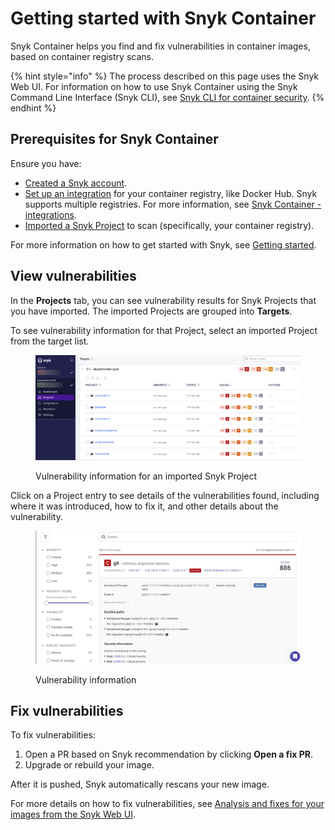 # Getting started with Snyk Container

Snyk Container helps you find and fix vulnerabilities in container images, based on container registry scans.

{% hint style="info" %}
The process described on this page uses the Snyk Web UI. For information on how to use Snyk Container using the Snyk Command Line Interface (Snyk CLI), see [Snyk CLI for container security](snyk-cli-for-container-security/).
{% endhint %}

## **Prerequisites for Snyk Container**

Ensure you have:

* [Created a Snyk account](../getting-started/quickstart/create-a-snyk-account/).
* [Set up an integration](../getting-started/quickstart/set-up-an-integration.md) for your container registry, like Docker Hub. Snyk supports multiple registries. For more information, see [Snyk Container - integrations](snyk-container-integrations/).
* [Imported a Snyk Project](../getting-started/quickstart/import-a-project.md) to scan (specifically, your container registry).

For more information on how to get started with Snyk, see [Getting started](../getting-started/).

## View vulnerabilities

In the **Projects** tab, you can see vulnerability results for Snyk Projects that you have imported. The imported Projects are grouped into **Targets**.

To see vulnerability information for that Project, select an imported Project from the target list.

<figure><img src="../.gitbook/assets/vuln_info_project.png" alt=""><figcaption><p>Vulnerability information for an imported Snyk Project</p></figcaption></figure>

Click on a Project entry to see details of the vulnerabilities found, including where it was introduced, how to fix it, and other details about the vulnerability.

<figure><img src="../.gitbook/assets/vuln_details.png" alt=""><figcaption><p>Vulnerability information</p></figcaption></figure>

## Fix vulnerabilities

To fix vulnerabilities:

1. Open a PR based on Snyk recommendation by clicking **Open a fix PR**.
2. Upgrade or rebuild your image.

After it is pushed, Snyk automatically rescans your new image.&#x20;

For more details on how to fix vulnerabilities, see [Analysis and fixes for your images from the Snyk Web UI](use-snyk-container/analysis-and-remediation-for-your-images-from-the-snyk-app.md).
